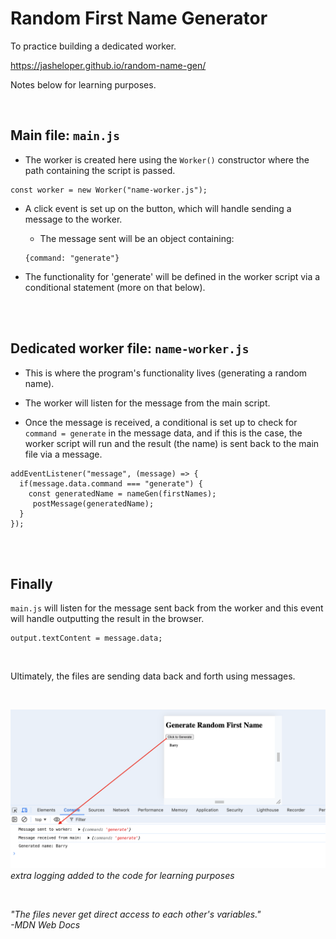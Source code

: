 # Random First Name Generator
To practice building a dedicated worker.

https://jasheloper.github.io/random-name-gen/

Notes below for learning purposes.

<br>

## Main file: `main.js`

- The worker is created here using the `Worker()` constructor where the path containing the script is passed.

```
const worker = new Worker("name-worker.js");
```

- A click event is set up on the button, which will handle sending a message to the worker.

    - The message sent will be an object containing:

    ```
    {command: "generate"}
    ```

- The functionality for 'generate' will be defined in the worker script via a conditional statement (more on that below).


<br>
<br>


## Dedicated worker file: `name-worker.js`

- This is where the program's functionality lives (generating a random name).

- The worker will listen for the message from the main script.

- Once the message is received, a conditional is set up to check for `command = generate` in the message data, and if this is the case, the worker script will run and the result (the name) is sent back to the main file via a message.

```
addEventListener("message", (message) => {
  if(message.data.command === "generate") {
    const generatedName = nameGen(firstNames);
     postMessage(generatedName);
  }
});
```


<br>
<br>


## Finally

`main.js` will listen for the message sent back from the worker and this event will handle outputting the result in the browser.

```
output.textContent = message.data;
```

<br>

Ultimately, the files are sending data back and forth using messages.

<br>

![screenshot of log](log.png)
*extra logging added to the code for learning purposes*

<br>

*"The files never get direct access to each other's variables."* <br>
*-MDN Web Docs*
